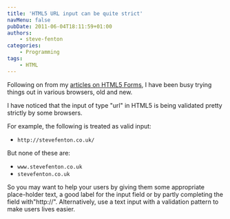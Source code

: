 ```yaml
---
title: 'HTML5 URL input can be quite strict'
navMenu: false
pubDate: 2011-06-04T18:11:59+01:00
authors:
    - steve-fenton
categories:
    - Programming
tags:
    - HTML
---
```


Following on from my [articles on HTML5 Forms](/blog/2011/05/html-5-forms-summary/), I have been busy trying things out in various browsers, old and new.

I have noticed that the input of type "url" in HTML5 is being validated pretty strictly by some browsers.

For example, the following is treated as valid input:

- `http://stevefenton.co.uk/`

But none of these are:

- `www.stevefenton.co.uk`
- `stevefenton.co.uk`

So you may want to help your users by giving them some appropriate place-holder text, a good label for the input field or by partly completing the field with"http://". Alternatively, use a text input with a validation pattern to make users lives easier.
